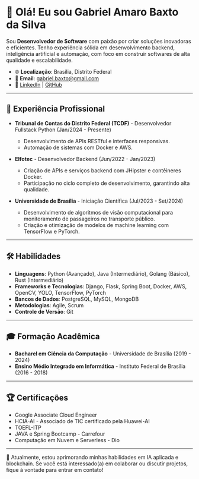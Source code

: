 # 👋 Olá! Eu sou Gabriel Amaro Baxto da Silva

Sou **Desenvolvedor de Software** com paixão por criar soluções inovadoras e eficientes. Tenho experiência sólida em desenvolvimento backend, inteligência artificial e automação, com foco em construir softwares de alta qualidade e escalabilidade.

- 🌐 **Localização**: Brasília, Distrito Federal
- 📧 **Email**: gabriel.baxto@gmail.com
- 🔗 [LinkedIn](https://www.linkedin.com/in/gabriel.baxto) | [GitHub](https://github.com/ParaFoxy-xto)

---

## 💼 Experiência Profissional

- **Tribunal de Contas do Distrito Federal (TCDF)** - Desenvolvedor Fullstack Python (Jan/2024 - Presente)
  - Desenvolvimento de APIs RESTful e interfaces responsivas.
  - Automação de sistemas com Docker e AWS.

- **Elfotec** - Desenvolvedor Backend (Jun/2022 - Jan/2023)
  - Criação de APIs e serviços backend com JHipster e contêineres Docker.
  - Participação no ciclo completo de desenvolvimento, garantindo alta qualidade.

- **Universidade de Brasília** - Iniciação Científica (Jul/2023 - Set/2024)
  - Desenvolvimento de algoritmos de visão computacional para monitoramento de passageiros no transporte público.
  - Criação e otimização de modelos de machine learning com TensorFlow e PyTorch.

---

## 🛠️ Habilidades

- **Linguagens**: Python (Avançado), Java (Intermediário), Golang (Básico), Rust (Intermediário)
- **Frameworks e Tecnologias**: Django, Flask, Spring Boot, Docker, AWS, OpenCV, YOLO, TensorFlow, PyTorch
- **Bancos de Dados**: PostgreSQL, MySQL, MongoDB
- **Metodologias**: Agile, Scrum
- **Controle de Versão**: Git

---

## 🎓 Formação Acadêmica

- **Bacharel em Ciência da Computação** - Universidade de Brasília (2019 - 2024)
- **Ensino Médio Integrado em Informática** - Instituto Federal de Brasília (2016 - 2018)

---

## 🏆 Certificações

- Google Associate Cloud Engineer 
- HCIA-AI - Associado de TIC certificado pela Huawei-AI
- TOEFL-ITP
- JAVA e Spring Bootcamp - Carrefour
- Computação em Nuvem e Serverless - Dio


---

🌱 Atualmente, estou aprimorando minhas habilidades em IA aplicada e blockchain. Se você está interessado(a) em colaborar ou discutir projetos, fique à vontade para entrar em contato!
